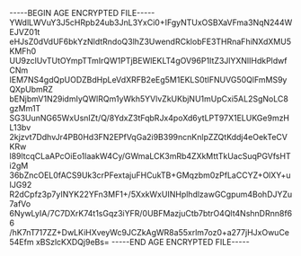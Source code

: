 -----BEGIN AGE ENCRYPTED FILE-----
YWdlLWVuY3J5cHRpb24ub3JnL3YxCi0+IFgyNTUxOSBXaVFma3NqN244WEJVZ01t
eHJsZ0dVdUF6bkYzNldtRndoQ3lhZ3UwendRCklobFE3THRnaFhiNXdXMU5KMFh0
UU9zclUvTUtOYmpTTmIrQW1PTjBEWlEKLT4gOV96P1ItZ3JlYXNlIHdkPldwfCNm
IEM7NS4gdQpUODZBdHpLeVdXRFB2eEg5M1EKLS0tIFNUVG50QlFmMS9yQXpUbmRZ
bENjbmV1N29idmIyQWlRQm1yWkh5YVlvZkUKbjNU1mUpCxi5AL2SgNoLC8gzMm1T
SG3UunNG65WxUsnIZt/Q/8YdxZ3tFqbRJx4poXd6ytLPT97X1ELUKGe9mzHL13bv
2kjzvt7DdhvJr4PB0Hd3FN2EPfVqGa2i9B399ncnKnlpZZQtKddj4eOekTeCVKRw
l89ltcqCLaAPcOiEo1laakW4Cy/GWmaLCK3mRb4ZXkMttTkUacSuqPGVfsHTi2gM
36bZncOEL0fACS9Uk3crPFextajuFHCukTB+GMqzbm0zPfLaCCYZ+OlXY+uIJG92
R2dCpfz3p7yINYK22YFn3MF1+/5XxkWxUINHplhdlzawGCgpum4BohDJYZu7afVo
6NywLyIA/7C7DXrK74t1sGqz3iYFR/0UBFMazjuCtb7btrO4Qlt4NshnDRnn8f66
/hK7nT717ZZ+DwLKiHXveyWc9JCZkAgWR8a55xrlm7oz0+a277jHJxOwuCe54Efm
xBSzlcKXDQj9eBs=
-----END AGE ENCRYPTED FILE-----
